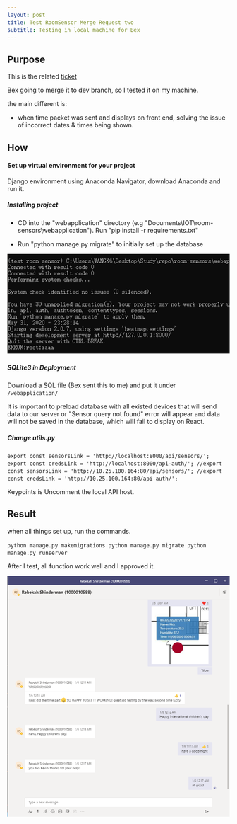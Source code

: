 ```yaml
---
layout: post
title: Test RoomSensor Merge Request two
subtitle: Testing in local machine for Bex
---
```


## Purpose

This is the related [ticket](https://gitlab.com/iotop/room-sensors/-/merge_requests/18)



Bex going to merge it to dev branch, so I tested it on my machine.

the main different is:

- when time packet was sent and displays on front end, solving the issue of incorrect dates & times being shown.

## How

#### Set up virtual environment for your project

Django environment using Anaconda Navigator, download Anaconda and run it.

##### Installing project

- CD into the "webapplication" directory (e.g "Documents\IOT\room-sensors\webapplication").  Run "pip install -r requirements.txt"

- Run "python manage.py migrate" to initially set up the database

![test4](https://raw.githubusercontent.com/jiqi963/project/master/img/test4.png)

##### SQLite3 in Deployment

Download a SQL file (Bex sent this to me) and put it under ` /webapplication/` 

It is important to preload database with all existed devices that will send data to our server or "Sensor query not found" error will appear and data will not be saved in the database, which will fail to display on React. 

##### Change utils.py

`
export const sensorsLink = 'http://localhost:8000/api/sensors/';
export const credsLink = 'http://localhost:8000/api-auth/';
//export const sensorsLink = 'http://10.25.100.164:80/api/sensors/';
//export const credsLink = 'http://10.25.100.164:80/api-auth/';
`

Keypoints is Uncomment the local API host.

## Result

when all things set up, run the commands.

`
python manage.py makemigrations
python manage.py migrate
python manage.py runserver
`

After I test, all function work well and I approved it.

![test](https://raw.githubusercontent.com/jiqi963/project/master/img/test2.png)
